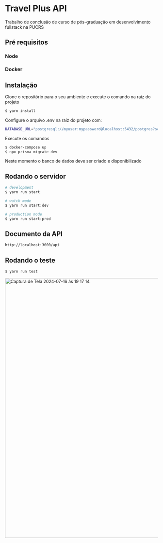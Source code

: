 # Travel Plus API

Trabalho de conclusão de curso de pós-graduação em desenvolvimento fullstack na PUCRS

## Pré requisitos

### Node 
### Docker

## Instalação

Clone o repositório para o seu ambiente e execute o comando na raiz do projeto

```bash
$ yarn install
```
Configure o arquivo .env na raiz do projeto com:

```bash
DATABASE_URL="postgresql://myuser:mypassword@localhost:5432/postgres?schema=public"
```

Execute os comandos

```bash
$ docker-compose up
$ npx prisma migrate dev
```

Neste momento o banco de dados deve ser criado e disponibilizado


## Rodando o servidor

```bash
# development
$ yarn run start

# watch mode
$ yarn run start:dev

# production mode
$ yarn run start:prod

```

## Documento da API
```bash
http://localhost:3000/api
```

## Rodando o teste

```bash
$ yarn run test 
```

<img width="854" alt="Captura de Tela 2024-07-16 às 19 17 14" src="https://github.com/user-attachments/assets/af797b4d-067f-4e1e-bad5-87f328cdeaf6">
